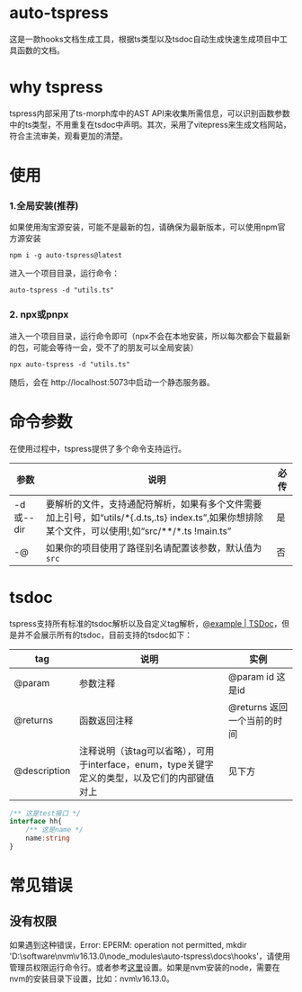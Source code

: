 # auto-tspress
这是一款hooks文档生成工具，根据ts类型以及tsdoc自动生成快速生成项目中工具函数的文档。

# why tspress

tspress内部采用了ts-morph库中的AST API来收集所需信息，可以识别函数参数中的ts类型，不用重复在tsdoc中声明。其次，采用了vitepress来生成文档网站，符合主流审美，观看更加的清楚。

# 使用

### 1.全局安装(推荐)
如果使用淘宝源安装，可能不是最新的包，请确保为最新版本，可以使用npm官方源安装

```node
npm i -g auto-tspress@latest
```

进入一个项目目录，运行命令：

```node
auto-tspress -d "utils.ts"
```

### 2.  npx或pnpx

进入一个项目目录，运行命令即可（npx不会在本地安装，所以每次都会下载最新的包，可能会等待一会，受不了的朋友可以全局安装）
```npm
npx auto-tspress -d "utils.ts"
```
随后，会在 http://localhost:5073中启动一个静态服务器。

# 命令参数

在使用过程中，tspress提供了多个命令支持运行。

| 参数      | 说明                                                         | 必传 |
| --------- | ------------------------------------------------------------ | ---- |
| -d或--dir | 要解析的文件，支持通配符解析，如果有多个文件需要加上引号，如“utils/\*{.d.ts,.ts} index.ts”,如果你想排除某个文件，可以使用!,如“src/\*\*/\*.ts  !main.ts” | 是   |
| -@ | 如果你的项目使用了路径别名请配置该参数，默认值为`src` | 否   |

# tsdoc

tspress支持所有标准的tsdoc解析以及自定义tag解析，[@example | TSDoc](https://tsdoc.org/pages/tags/example/)，但是并不会展示所有的tsdoc，目前支持的tsdoc如下：

| tag          | 说明                                                         | 实例                        |
| ------------ | ------------------------------------------------------------ | --------------------------- |
| @param       | 参数注释                                                     | @param id 这是id            |
| @returns     | 函数返回注释                                                 | @returns 返回一个当前的时间 |
| @description | 注释说明（该tag可以省略），可用于interface，enum，type关键字定义的类型，以及它们的内部键值对上 | 见下方                      |

```ts
/** 这是test接口 */
interface hh{
    /** 这是name */
    name:string
}
```

# 常见错误

## 没有权限
 如果遇到这种错误，Error: EPERM: operation not permitted, mkdir 'D:\software\nvm\v16.13.0\node_modules\auto-tspress\docs\hooks'，请使用管理员权限运行命令行。或者参考[这里](https://www.cnblogs.com/echo-7s/p/16610255.html)设置。如果是nvm安装的node，需要在nvm的安装目录下设置，比如：nvm\v16.13.0。